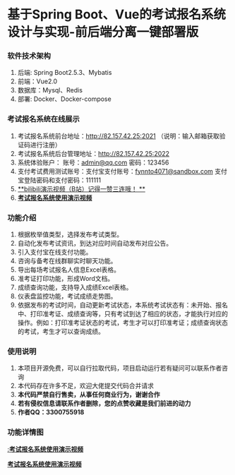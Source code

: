 # 基于Spring Boot、Vue的考试报名系统设计与实现-前后端分离一键部署版

### 软件技术架构
1. 后端: Spring Boot2.5.3、Mybatis
2. 前端：Vue2.0
3. 数据库：Mysql、Redis
4. 部署: Docker、Docker-compose

### 考试报名系统在线展示
1. 考试报名系统前台地址：http://82.157.42.25:2021 （说明：输入邮箱获取验证码进行注册）
2. 考试报名系统后台管理地址：http://82.157.42.25:2022
3. 系统体验账户： 账号：admin@qq.com 密码：123456  
4. 支付考试费用测试账号：支付宝支付账号：fynnto4071@sandbox.com 支付宝登陆密码和支付密码：111111
5. [ **bilibili演示视频（B站）记得一赞三连哦！ **  ](https://www.bilibili.com/video/BV1px4y1N7wR/?vd_source=eac6949bd2385c66c0a975d5765c99a5)
6. [  **考试报名系统使用演示视频** ](https://www.bilibili.com/video/BV1px4y1N7wR/?vd_source=eac6949bd2385c66c0a975d5765c99a5)

### 功能介绍
1. 根据枚举值类型，选择发布考试类型。
2. 自动化发布考试资讯，到达对应时间自动发布对应公告。
3. 引入支付宝在线支付功能。
4. 咨询与备考在线群聊实时聊天功能。
5. 导出每场考试报名人信息Excel表格。
6. 准考证打印功能，形成Word文档。
7. 成绩查询功能，支持导入成绩Excel表格。
8. 仪表盘监控功能，考试成绩走势图。
9. 依据发布的考试时间，自动更新考试状态，本系统考试状态有：未开始、报名中、打印准考证、成绩查询等，只有考试到达了相应的状态，才能执行对应的操作。例如：打印准考证状态的考试，考生才可以打印准考证；成绩查询状态的考试，考生才可以查询成绩。

### 使用说明
1. 本项目开源免费，可以自行拉取代码，项目启动运行若有疑问可以联系作者咨询
2. 本代码存在许多不足，欢迎大佬提交代码合并请求
3. **本代码严禁自行售卖，从事任何商业行为，谢谢合作** 
4. **若有侵权信息请联系作者删除，您的点赞收藏是我们前进的动力** 
5. **作者QQ：3300755918** 

### 功能详情图

[  :**考试报名系统使用演示视频** ](https://www.bilibili.com/video/BV1px4y1N7wR/?vd_source=eac6949bd2385c66c0a975d5765c99a5)



[  **考试报名系统使用演示视频** ](https://www.bilibili.com/video/BV1px4y1N7wR/?vd_source=eac6949bd2385c66c0a975d5765c99a5)

